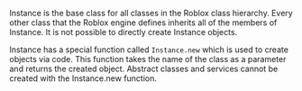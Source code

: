 Instance is the base class for all classes in the Roblox class hierarchy.
Every other class that the Roblox engine defines inherits all of the members
of Instance. It is not possible to directly create Instance objects.

Instance has a special function called `Instance.new` which is used to create
objects via code. This function takes the name of the class as a parameter and
returns the created object. Abstract classes and services cannot be created
with the Instance.new function.